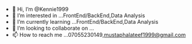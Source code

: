 - 👋 Hi, I’m @Kennie1999
- 👀 I’m interested in ...FrontEnd/BackEnd,Data Analysis 
- 🌱 I’m currently learning ...FrontEnd/BackEnd,Data Analysis 
- 💞️ I’m looking to collaborate on ...
- 📫 How to reach me ...07055230149,mustaphalateef1999@gmail.com

<!---
Kennie1999/Kennie1999 is a ✨ special ✨ repository because its `README.md` (this file) appears on your GitHub profile.
You can click the Preview link to take a look at your changes.
--->
